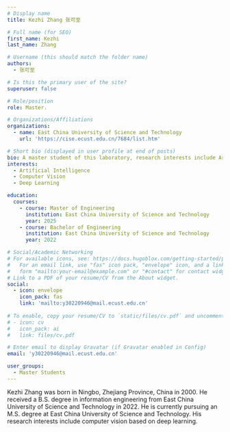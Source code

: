 ```yaml
---
# Display name
title: Kezhi Zhang 张可至

# Full name (for SEO)
first_name: Kezhi 
last_name: Zhang 

# Username (this should match the folder name)
authors:
  - 张可至

# Is this the primary user of the site?
superuser: false

# Role/position
role: Master.

# Organizations/Affiliations
organizations:
  - name: East China University of Science and Technology
    url: 'https://cise.ecust.edu.cn/7684/list.htm'

# Short bio (displayed in user profile at end of posts)
bio: A master student of this laboratory, research interests include Artificial Intelligence, Computer Vision and Deep Learning.
interests:
  - Artificial Intelligence
  - Computer Vision
  - Deep Learning

education:
  courses:
    - course: Master of Engineering
      institution: East China University of Science and Technology
      year: 2025
    - course: Bachelor of Engineering
      institution: East China University of Science and Technology
      year: 2022

# Social/Academic Networking
# For available icons, see: https://docs.hugoblox.com/getting-started/page-builder/#icons
#   For an email link, use "fas" icon pack, "envelope" icon, and a link in the
#   form "mailto:your-email@example.com" or "#contact" for contact widget.
# Link to a PDF of your resume/CV from the About widget.
social:
  - icon: envelope
    icon_pack: fas
    link: 'mailto:y30220946@mail.ecust.edu.cn'
    
# To enable, copy your resume/CV to `static/files/cv.pdf` and uncomment the lines below.
# - icon: cv
#   icon_pack: ai
#   link: files/cv.pdf

# Enter email to display Gravatar (if Gravatar enabled in Config)
email: 'y30220946@mail.ecust.edu.cn'

user_groups:
  - Master Students
---
```


Kezhi Zhang was born in Ningbo, Zhejiang Province, China in 2000. He received a B.S. degree in information engineering from East China University of Science and Technology in 2022. He is currently pursuing an M.S. degree at East China University of Science and Technology. His research interests include computer vision based on deep learning.
